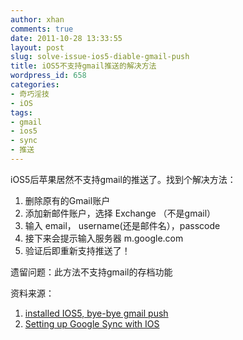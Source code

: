 ```yaml
---
author: xhan
comments: true
date: 2011-10-28 13:33:55
layout: post
slug: solve-issue-ios5-diable-gmail-push
title: iOS5不支持gmail推送的解决方法
wordpress_id: 658
categories:
- 奇巧淫技
- iOS
tags:
- gmail
- ios5
- sync
- 推送
---
```


iOS5后苹果居然不支持gmail的推送了。找到个解决方法：
	
  1. 删除原有的Gmail账户
  2. 添加新邮件账户，选择 Exchange （不是gmail）
  3. 输入 email， username(还是邮件名），passcode
  4. 接下来会提示输入服务器 m.google.com
  5. 验证后即重新支持推送了！

遗留问题：此方法不支持gmail的存档功能


资料来源：

1. [installed IOS5, bye-bye gmail push](https://discussions.apple.com/thread/3391269?start=15&tstart=0)
2. [Setting up Google Sync with IOS](http://www.google.com/support/mobile/bin/answer.py?answer=138740&topic=14252)






